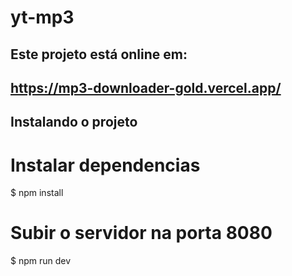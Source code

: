 # yt-mp3

## Este projeto está online em:
## https://mp3-downloader-gold.vercel.app/

## Instalando o projeto

# Instalar dependencias
$ npm install

# Subir o servidor na porta 8080
$ npm run dev

